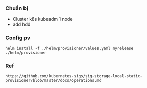 ### Chuẩn bị
- Cluster k8s kubeadm 1 node
- add hdd 

### Config pv
```
helm install -f ./helm/provisioner/values.yaml myrelease ./helm/provisioner

```

### Ref
```
https://github.com/kubernetes-sigs/sig-storage-local-static-provisioner/blob/master/docs/operations.md
```
